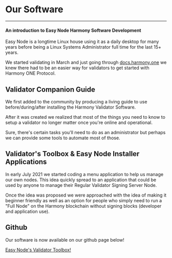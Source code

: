 # Our Software
---
#### An introduction to Easy Node Harmony Software Development
Easy Node is a longtime Linux house using it as a daily desktop for many years before being a Linux Systems Administrator full time for the last 15+ years.

We started validating in March and just going through [docs.harmony.one](https://docs.harmony.one) we knew there had to be an easier way for validators to get started with Harmony ONE Protocol.

## Validator Companion Guide

We first added to the community by producing a living guide to use before/during/after installing the Harmony Validator Software.

After it was created we realized that most of the things you need to know to setup a validator no longer matter once you're online and operational.

Sure, there's certain tasks you'll need to do as an administrator but perhaps we can provide some tools to automate most of those.

## Validator's Toolbox & Easy Node Installer Applications

In early July 2021 we started coding a menu application to help us manage our own nodes. This idea quickly spread to an application that could be used by anyone to manage their Regular Validator Signing Server Node.

Once the idea was proposed we were approached with the idea of making it beginner friendly as well as an option for people who simply need to run a "Full Node" on the Harmony blockchain without signing blocks \(developer and application use\).

## Github

Our software is now available on our github page below!

[Easy Node\'s Validator Toolbox!]("https://github.com/easy-node-one/validatortoolbox")

